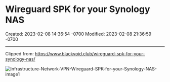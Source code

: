 # Wireguard SPK for your Synology NAS

Created: 2023-02-08 14:36:54 -0700
Modified: 2023-02-08 21:36:59 -0700

---

Clipped from: <https://www.blackvoid.club/wireguard-spk-for-your-synology-nas/>


![Infrastructure-Network-VPN-Wireguard-SPK-for-your-Synology-NAS-image1](999-Archive/StudioCompletiva/attachment/Infrastructure-Network-VPN-Wireguard-SPK-for-your-Synology-NAS-image1.jpg)